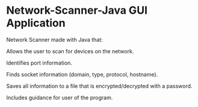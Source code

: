# Network-Scanner-Java GUI Application 


Network Scanner made with Java that:

Allows the user to scan for devices on the network.

Identifies port information.

Finds socket information (domain, type, protocol, hostname).

Saves all information to a file that is encrypted/decrypted with a password.

Includes guidance for user of the program.
